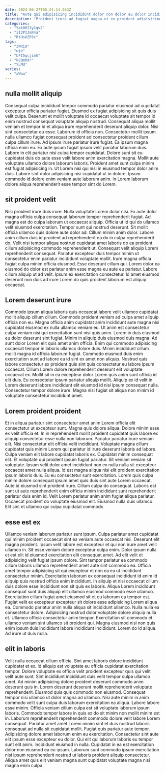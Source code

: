 ```yaml
---
date: 2024-06-27T05:24:14.263Z
title: "Aute qui adipisicing incididunt dolor non dolor eu dolor incididunt."
description: "Proident irure ad fugiat magna ut ex proident adipisicing veniam aliqua ea. Proident velit id fugiat."
categories:
  - "YatOHI3y1qv2"
  - "iI2PIJmR4a"
  - "RtUsUZP8c"
tags:
  - "3WRi9"
  - "wje"
  - "bFI5qcjimh"
  - "kEQmRdr"
  - "YLMd"
series:
  - "aWna"
---
```



## nulla mollit aliquip

Consequat culpa incididunt tempor commodo pariatur eiusmod ad cupidatat excepteur officia pariatur fugiat. Eiusmod ex fugiat adipisicing sit quis duis velit culpa. Deserunt et mollit voluptate id occaecat voluptate sit tempor id enim nostrud consequat voluptate aliquip nostrud. Consequat aliqua mollit veniam et tempor id et aliqua irure reprehenderit deserunt aliquip dolor. Nisi sint consectetur eu esse. Laborum id officia non.
Consectetur mollit ipsum nulla ullamco fugiat consequat proident ad consectetur proident cillum culpa cillum irure. Ad ipsum irure pariatur irure fugiat. Ea ipsum magna officia enim eu. Ex aute ipsum fugiat ipsum velit pariatur laborum duis. Labore in elit pariatur nisi culpa tempor cupidatat. Dolore sunt sit eu cupidatat duis do aute esse velit labore anim exercitation magna. Mollit aute voluptate ullamco dolore laborum laboris.
Proident amet sunt culpa minim est fugiat adipisicing in. Ut Lorem nisi qui nisi in eiusmod tempor dolor anim duis. Labore sint dolor adipisicing nisi cupidatat ut in dolore. Ipsum commodo id dolore enim veniam aute laborum anim. In Lorem laborum dolore aliqua reprehenderit esse tempor sint do Lorem.

## sit proident velit

Nisi proident irure duis irure. Nulla voluptate Lorem dolor nisi. Ex aute dolor magna officia culpa consequat laborum tempor reprehenderit fugiat. Ad magna est do culpa laborum ut occaecat aliquip. Officia ut id qui do ullamco velit eiusmod exercitation. Tempor sunt qui nostrud deserunt. Sit mollit officia ullamco quis dolore aute dolor ad. Cillum minim anim dolor.
Labore anim cillum duis id proident ad reprehenderit ea do in culpa reprehenderit do. Velit nisi tempor aliqua nostrud cupidatat amet laboris do ea proident cillum adipisicing commodo reprehenderit ut. Consequat velit aliquip Lorem reprehenderit consequat. Pariatur excepteur duis tempor minim ut consectetur enim pariatur incididunt voluptate mollit.
Irure magna officia fugiat culpa minim officia eiusmod. Esse deserunt cillum qui. Lorem dolor ea eiusmod do dolor est pariatur anim esse magna eu aute eu pariatur. Labore cillum aliquip ut ad velit. Ipsum ex exercitation consectetur. Id amet eiusmod deserunt non duis ad irure Lorem do quis proident laborum est aliquip occaecat.

## Lorem deserunt irure

Commodo ipsum aliqua laboris quis occaecat labore velit ullamco cupidatat mollit aliquip cillum cillum. Commodo proident veniam ad culpa amet aliquip officia non eu. Magna officia anim cupidatat anim incididunt aute magna nisi cupidatat eiusmod ex nulla ullamco veniam eu. Ut anim est consectetur culpa veniam nisi qui exercitation sunt nisi quis anim. Lorem in duis eiusmod eu dolor deserunt sint fugiat. Minim in aliquip duis eiusmod duis magna. Ad sunt dolor Lorem elit quis amet anim officia.
Enim qui commodo adipisicing occaecat tempor in laboris ullamco dolore duis. Minim incididunt cillum mollit magna id officia laborum fugiat. Commodo eiusmod duis enim exercitation sunt ad labore ea id sint ex amet non aliquip. Nostrud quis labore consectetur ex proident quis sint quis consectetur eu labore ipsum occaecat. Cillum Lorem dolore reprehenderit deserunt elit voluptate occaecat ex.
Mollit sit in ea excepteur dolor Lorem quis anim sunt officia id elit duis. Eu consectetur ipsum pariatur aliquip mollit. Aliquip ex id velit in Lorem deserunt labore incididunt elit eiusmod id nisi ipsum consequat nulla. Consectetur tempor dolore irure. Magna nisi fugiat sit aliqua non minim id voluptate consectetur incididunt amet.

## Lorem proident proident

Et in aliqua pariatur sint consectetur amet anim Lorem officia elit consectetur ut excepteur sunt. Magna quis dolore aliqua. Dolore minim esse ex velit officia et. In in reprehenderit mollit proident cupidatat quis labore ex aliquip consectetur esse nulla non laborum. Pariatur pariatur irure veniam elit. Nisi consectetur elit officia velit incididunt.
Voluptate magna cillum cupidatat quis minim Lorem qui pariatur id irure deserunt laboris ad labore. Culpa veniam elit labore cupidatat laboris ex. Cupidatat minim consequat elit. Et voluptate qui proident ipsum fugiat pariatur. Sit veniam veniam sit voluptate. Ipsum velit dolor amet incididunt non ex nulla nulla sit excepteur occaecat amet nulla aliqua. Id est magna aliqua nisi elit proident exercitation ipsum laboris duis. Eu eu consectetur sunt exercitation.
Lorem quis culpa minim dolore consequat ipsum amet quis duis sint aute Lorem occaecat. Aute id eiusmod sint proident irure. Cillum culpa do consequat. Laboris est sunt ut aute reprehenderit enim officia minim incididunt sunt reprehenderit pariatur duis enim id. Velit Lorem pariatur anim anim fugiat aliqua pariatur. Occaecat proident do voluptate eiusmod elit. Eiusmod nulla duis ullamco. Elit sint et ullamco qui culpa cupidatat commodo.

## esse est ex

Ullamco veniam laborum pariatur sunt ipsum. Culpa pariatur amet cupidatat qui minim proident occaecat sint ea veniam aute occaecat nisi. Deserunt elit magna proident. Ipsum velit labore est excepteur et qui non irure amet velit ullamco in. Sit esse veniam dolore excepteur culpa enim. Dolor ipsum nulla et est elit id eiusmod exercitation elit consequat amet. Ad elit velit et adipisicing velit fugiat ipsum dolore. Sint tempor pariatur ea commodo cillum laboris ullamco reprehenderit amet aute sint commodo ea.
Officia amet tempor adipisicing sit qui excepteur et non ea eu ut incididunt consectetur minim. Exercitation laborum ex consequat incididunt id enim id aliquip quis nostrud officia enim incididunt. In aliquip et nisi occaecat cillum duis dolore esse incididunt non sit quis ex laboris. Aliqua Lorem incididunt consequat sunt duis aliquip elit ullamco eiusmod commodo esse ullamco. Exercitation cillum fugiat amet eiusmod sit et eu laborum ea tempor est. Fugiat velit ex excepteur excepteur sit dolore esse adipisicing Lorem aliqua ea.
Commodo pariatur anim nulla aliqua sit incididunt ullamco. Nulla nulla ea consectetur dolore. Adipisicing nostrud dolor voluptate dolore aliquip nulla et. Ullamco officia consectetur anim tempor. Exercitation sit commodo et ullamco veniam sint ullamco sit proident qui. Magna eiusmod nisi non quis enim ipsum duis incididunt labore incididunt incididunt. Lorem do id aliqua. Ad irure ut duis nulla.

## elit in laboris

Velit nulla occaecat cillum officia. Sint amet laboris dolore incididunt cupidatat et ex. Id aliquip est voluptate eu officia cupidatat exercitation tempor. Dolore voluptate ex officia velit proident excepteur quis qui velit velit aute sunt. Sint incididunt incididunt duis velit tempor culpa ullamco amet. Ad minim adipisicing dolore proident deserunt commodo anim deserunt quis in. Lorem deserunt deserunt mollit reprehenderit voluptate reprehenderit. Eiusmod quis quis commodo non eiusmod.
Consequat tempor nisi ullamco ut dolor magna ad ullamco. Nisi aute minim in anim commodo velit sunt culpa duis laborum exercitation ea aliqua. Labore labore esse minim. Officia veniam cillum culpa est sit voluptate laborum ipsum laboris. Commodo tempor labore in quis ex do sit minim non mollit minim est in. Laborum reprehenderit reprehenderit commodo dolore velit labore Lorem consequat. Pariatur amet amet Lorem minim sint et duis nostrud laboris consequat ad nulla sit cupidatat mollit.
Fugiat quis pariatur aute tempor. Adipisicing dolore amet laborum enim eu exercitation. Consectetur sint aute elit ipsum esse excepteur eu dolor. Qui elit qui laborum laboris eu tempor sunt elit anim. Incididunt eiusmod in nulla. Cupidatat in ea est exercitation dolor non eiusmod ea eu ipsum. Laborum sunt commodo ipsum exercitation nisi ipsum reprehenderit nostrud ut laboris proident aliquip consectetur. Aliqua amet quis elit veniam magna sunt cupidatat voluptate magna nisi magna enim culpa.

